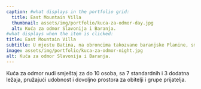 ```yaml
---
caption: #what displays in the portfolio grid:
  title: East Mountain Villa
  thumbnail: assets/img/portfolio/kuca-za-odmor-day.jpg
  alt: Kuća za odmor Slavonija i Baranja.
#what displays when the item is clicked:
title: East Mountain Villa
subtitle: U mjestu Batina, na obroncima takozvane baranjske Planine, smještena je kuća za odmor East Mountain Villa.
image: assets/img/portfolio/kuca-za-odmor-night.jpg
alt: Kuća za odmor Slavonija i Baranja.
---
```

Kuća za odmor nudi smještaj za do 10 osoba, sa 7 standardnih i 3 dodatna ležaja, pružajući udobnost i dovoljno prostora za obitelji i grupe prijatelja.

